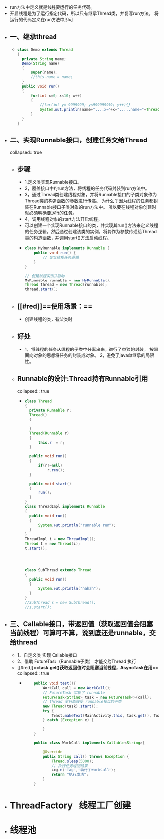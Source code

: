 - run方法中定义就是线程要运行的任务代码。
- 开启线程是为了运行指定代码，所以只有继承Thread类，并复写run方法。
  将运行的代码定义在run方法中即可
- ## 一、继承thread
	- ```java
	  class Demo extends Thread
	  {
	  	private String name;
	  	Demo(String name)
	  	{
	  		super(name);
	  		//this.name = name;
	  	}
	  	public void run()
	  	{
	  		for(int x=0; x<10; x++)
	  		{
	  			//for(int y=-9999999; y<999999999; y++){}
	  			System.out.println(name+"....x="+x+".....name="+Thread.currentThread().getName());
	  		}
	  	}
	  }
	  ```
- ## 二、实现Runnable接口，创建任务交给Thread
  collapsed:: true
	- ## 步骤
		- 1,定义类实现Runnable接口。
		- 2，覆盖接口中的run方法，将线程的任务代码封装到run方法中。
		- 3，通过Thread类创建线程对象，并将Runnable接口的子类对象作为Thread类的构造函数的参数进行传递。
		  	为什么？因为线程的任务都封装在Runnable接口子类对象的run方法中。
		  	所以要在线程对象创建时就必须明确要运行的任务。
		- 4，调用线程对象的start方法开启线程。
		- 可以创建一个实现Runnable接口的类，并实现其run()方法来定义线程的任务逻辑。然后通过创建该类的实例，将其作为参数传递给Thread类的构造函数，并调用start()方法启动线程。
		- ```java
		  class MyRunnable implements Runnable {
		      public void run() {
		          // 定义线程任务逻辑
		      }
		  }
		  
		  // 创建线程实例并启动
		  MyRunnable runnable = new MyRunnable();
		  Thread thread = new Thread(runnable);
		  thread.start();
		  
		  ```
	- ## [[#red]]==**使用场景：**==
		- 创建线程的类，有父类时
	- ## 好处
		- 1，将线程的任务从线程的子类中分离出来，进行了单独的封装。
		  	按照面向对象的思想将任务的封装成对象。
		  2，避免了java单继承的局限性。
	- ## Runnable的设计:Thread持有Runnable引用
	  collapsed:: true
		- ```java
		  class Thread 
		  {
		  	private Runnable r;
		  	Thread()
		  	{
		  	
		  	}
		  	Thread(Runnable r)
		  	{
		  		this.r  = r;
		  	}
		  
		  	public void run()
		  	{
		  		if(r!=null)
		  			r.run();
		  	}
		  
		  	public void start()
		  	{
		  		run();
		  	}
		  }
		  class ThreadImpl implements Runnable
		  {
		  	public void run()
		  	{
		  		System.out.println("runnable run");
		  	}
		  }
		  ThreadImpl i = new ThreadImpl();
		  Thread t = new Thread(i);
		  t.start();
		  
		  
		  
		  
		  class SubThread extends Thread
		  {
		  	public void run()
		  	{
		  		System.out.println("hahah");
		  	}
		  }
		  //SubThread s = new SubThread();
		  //s.start();
		  ```
- ## 三、Callable<T>接口，带返回值（获取返回值会阻塞当前线程）可算可不算，说到底还是runnable，交给thread
	- 1、自定义类 实现 Callable接口
	- 2、借助 FutureTask（Runnable子类） 才能交给Thread 执行
	- [[#red]]==**task.get()获取返回值时会阻塞当前线程，AsyncTask在用**==
	  collapsed:: true
		- ```java
		      public void test(){
		          WorkCall call = new WorkCall();
		          // FutureTask 实现了 runnable
		          FutureTask<String> task = new FutureTask<>(call);
		          // thread 里只能接受 runnable接口的子类
		          new Thread(task).start();
		          try {
		              Toast.makeText(MainActivity.this, task.get(), Toast.LENGTH_LONG).show();
		          } catch (Exception e) {
		  
		          }
		      }
		  
		      public class WorkCall implements Callable<String>{
		  
		          @Override
		          public String call() throws Exception {
		              Thread.sleep(5000);
		              // 执行任务返回结果
		              Log.e("Tag","執行了WorkCall");
		              return "执行成功";
		          }
		      }
		  ```
- # ThreadFactory   线程工厂创建
- # 线程池